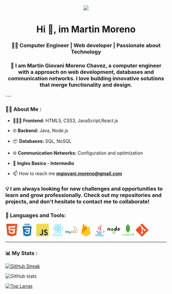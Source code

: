<div id="header" align="center">
    <img src="https://i.giphy.com/media/v1.Y2lkPTc5MGI3NjExaHU1aGdleGt2c3c2am5xeHBnZ203b20wdm5hNGRneWUxdnp3anBvZiZlcD12MV9pbnRlcm5hbF9naWZfYnlfaWQmY3Q9Zw/bGgsc5mWoryfgKBx1u/giphy.gif" width="200" />
    <h1 align="center">Hi 👋, im Martin Moreno</h1>
   <h3>
👨‍💻 Computer Engineer | Web  developer | Passionate about Technology</h3>
    <h3 align="center">🚀 I am Martin Giovani Moreno Chavez, a computer engineer with a approach on web development, databases and communication networks. I love building innovative solutions that merge functionality and design.</h3>
</div>
---

### 👨‍💻 About Me :

- 👨🏽‍💻 **Frontend:** HTML5, CSS3, JavaScript,React.js

- 🤓 **Backend:** Java, Node.js

- 📦 **Databases:** SQL, NoSQL

- 🌐 **Communication Networks:** Configuration and optimization

- 🗽 **Ingles Basico - Intermedio**

- 📫 How to reach me **mgiovani.moreno@gmail.com**

<h3>💡 I am always looking for new challenges and opportunities to learn and grow professionally. Check out my repositories and projects, and don't hesitate to contact me to collaborate!</h3>

<div align="left">
    <h3>🔨 Languages and Tools:</h3>
    <div>
        <img src="https://github.com/devicons/devicon/blob/master/icons/html5/html5-original.svg" title="HTML5" alt="HTML" width="40" height="40"/>&nbsp;
        <img src="https://github.com/devicons/devicon/blob/master/icons/css3/css3-plain-wordmark.svg"  title="CSS3" alt="CSS" width="40" height="40"/>&nbsp;
        <img src="https://github.com/devicons/devicon/blob/master/icons/javascript/javascript-original.svg" title="JavaScript" alt="JavaScript" width="40" height="40"/>&nbsp;
        <img src="https://github.com/devicons/devicon/blob/master/icons/react/react-original-wordmark.svg" title="React" alt="React" width="40" height="40"/>
        <img src="https://github.com/devicons/devicon/blob/master/icons/mysql/mysql-original-wordmark.svg" title="MySQL"  alt="MySQL" width="40" height="40"/>
        <img src="https://github.com/devicons/devicon/blob/master/icons/firebase/firebase-original.svg" title="Firebase" alt="firebase" width="40" height="40">
        <img src="https://github.com/devicons/devicon/blob/6910f0503efdd315c8f9b858234310c06e04d9c0/icons/java/java-original.svg?plain=1" title="java" alt="java" width="40" height="40">
        <img src="https://github.com/devicons/devicon/blob/master/icons/nodejs/nodejs-original-wordmark.svg" title="nodejs" alt="nodejs" width="40" height="40">
        <img src="https://github.com/devicons/devicon/blob/master/icons/mongodb/mongodb-plain-wordmark.svg" title="mongodb" alt="mongodb" width="40" height="40">
        <img src="https://github.com/devicons/devicon/blob/6910f0503efdd315c8f9b858234310c06e04d9c0/icons/git/git-original.svg?plain=1" title="git" alt="git" width="40" height="40">
</div>

---

### 📊 My Stats :

[![GitHub Streak](http://github-readme-streak-stats.herokuapp.com?user=Martin-Moreno-7&theme=onedark)](https://git.io/streak-stats)

![GitHub stats](https://github-readme-stats.vercel.app/api?username=Martin-Moreno-7&show_icons=true&theme=radical)

[![Top Langs](https://github-readme-stats.vercel.app/api/top-langs/?username=Martin-Moreno-7&theme=tokyonight)](https://github.com/anuraghazra/github-readme-stats)

